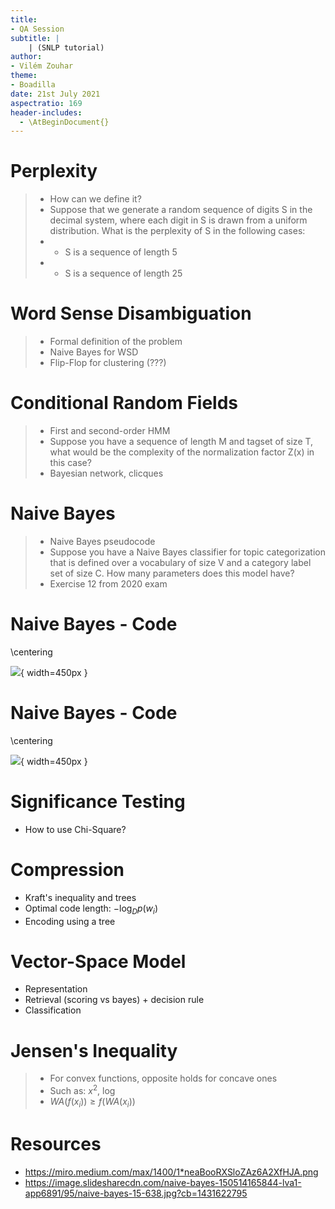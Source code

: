 ```yaml
---
title:
- QA Session
subtitle: |
    | (SNLP tutorial)
author:
- Vilém Zouhar
theme:
- Boadilla
date: 21st July 2021
aspectratio: 169
header-includes:
  - \AtBeginDocument{}
---
```


# Perplexity 

> - How can we define it?
> - Suppose that we generate a random sequence of digits S in the decimal system, where each digit in S is drawn from a uniform distribution.  What is the perplexity of S in the following cases:
> - - S is a sequence of length 5
> - - S is a sequence of length 25

<!-- cross-entropy between observed distribution and predicted one, results in 10 in either case -->

# Word Sense Disambiguation

> - Formal definition of the problem
> - Naive Bayes for WSD
> - Flip-Flop for clustering (???)

# Conditional Random Fields

> - First and second-order HMM
> - Suppose you have a sequence of length M and tagset of size T, what would be the complexity of the normalization factor Z(x) in this case?
> - Bayesian network, clicques

# Naive Bayes

> - Naive Bayes pseudocode
> - Suppose you have a Naive Bayes classifier for topic categorization that is defined over a vocabulary of size V and a category label set of size C. How many parameters does this model have?
> - Exercise 12 from 2020 exam

# Naive Bayes - Code

\centering

![](img/naive_bayes_code_0.png){ width=450px }

# Naive Bayes - Code

\centering

![](img/naive_bayes_code_1.png){ width=450px }


# Significance Testing

- How to use Chi-Square?

# Compression

- Kraft's inequality and trees
- Optimal code length: $-\log_D p(w_i)$
- Encoding using a tree

# Vector-Space Model

- Representation
- Retrieval (scoring vs bayes) + decision rule
- Classification

<!-- Generative vs discriminative model-->

# Jensen's Inequality

> - For convex functions, opposite holds for concave ones
> - Such as: $x^2$, $\log$
> - $WA(f(x_i)) \ge f(WA(x_i))$  

# Resources

- <https://miro.medium.com/max/1400/1*neaBooRXSloZAz6A2XfHJA.png>
- <https://image.slidesharecdn.com/naive-bayes-150514165844-lva1-app6891/95/naive-bayes-15-638.jpg?cb=1431622795>
